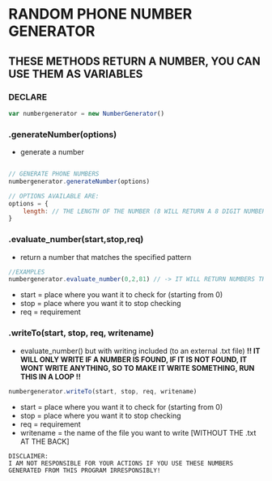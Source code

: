 # RANDOM PHONE NUMBER GENERATOR

## THESE METHODS RETURN A NUMBER, YOU CAN USE THEM AS VARIABLES

### DECLARE
```JAVASCRIPT
var numbergenerator = new NumberGenerator()
```

### .generateNumber(options)
-   generate a number
```javascript

// GENERATE PHONE NUMBERS
numbergenerator.generateNumber(options)

// OPTIONS AVAILABLE ARE:
options = {
    length: // THE LENGTH OF THE NUMBER (8 WILL RETURN A 8 DIGIT NUMBER)
}
```

### .evaluate_number(start,stop,req)
-   return a number that matches the specified pattern
```javascript
//EXAMPLES
numbergenerator.evaluate_number(0,2,81) // -> IT WILL RETURN NUMBERS THAT MATCHES `81` FROM THE FIRST 2 DIGITS ([81]998382)
```

-   start = place where you want it to check for (starting from 0)
-   stop = place where you want it to stop checking
-   req = requirement

### .writeTo(start, stop, req, writename)
-   evaluate_number() but with writing included (to an external .txt file) **!! IT WILL ONLY WRITE IF A NUMBER IS FOUND, IF IT IS NOT FOUND, IT WONT WRITE ANYTHING, SO TO MAKE IT WRITE SOMETHING, RUN THIS IN A LOOP !!**
```javascript
numbergenerator.writeTo(start, stop, req, writename)
```
-   start = place where you want it to check for (starting from 0)
-   stop = place where you want it to stop checking
-   req = requirement
-   writename = the name of the file you want to write [WITHOUT THE .txt AT THE BACK]

```
DISCLAIMER:
I AM NOT RESPONSIBLE FOR YOUR ACTIONS IF YOU USE THESE NUMBERS GENERATED FROM THIS PROGRAM IRRESPONSIBLY!
```